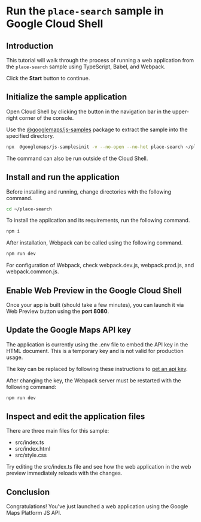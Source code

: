 # Run the `place-search` sample in Google Cloud Shell

<walkthrough-tutorial-duration duration="10"/>

## Introduction

This tutorial will walk through the process of running a web application from
the `place-search` sample using TypeScript, Babel, and Webpack.

Click the **Start** button to continue.

## Initialize the sample application

Open Cloud Shell by clicking the
<walkthrough-cloud-shell-icon></walkthrough-cloud-shell-icon> button in the
navigation bar in the upper-right corner of the console.

Use the [@googlemaps/js-samples](https://www.npmjs.com/package/@googlemaps/js-samples) package to 
extract the sample into the specified directory.

```bash
npx  @googlemaps/js-samplesinit -v --no-open --no-hot place-search ~/place-search
```

The command can also be run outside of the Cloud Shell.

## Install and run the application

Before installing and running, change directories with the following command.

```bash
cd ~/place-search
```

To install the application and its requirements, run the following command.

```bash
npm i
```

After installation, Webpack can be called using the following command.

```bash
npm run dev
```

For configuration of Webpack, check
<walkthrough-editor-open-file filePath="place-search/webpack.dev.js">webpack.dev.js</walkthrough-editor-open-file>,
<walkthrough-editor-open-file filePath="place-search/webpack.prod.js">webpack.prod.js</walkthrough-editor-open-file>,
and
<walkthrough-editor-open-file filePath="place-search/webpack.common.js">webpack.common.js</walkthrough-editor-open-file>.

## Enable Web Preview in the Google Cloud Shell

Once your app is built (should take a few minutes), you can launch it via
<walkthrough-spotlight-pointer target="cloudshell" spotlightId="devshell-web-preview-button">Web
Preview button</walkthrough-spotlight-pointer> using the **port 8080**.

## Update the Google Maps API key

The application is currently using the
<walkthrough-editor-open-file filePath="place-search/.env">.env</walkthrough-editor-open-file>
file to embed the API key in the HTML document. This is a temporary key and is
not valid for production usage.

The key can be replaced by following these instructions to
[get an api key](https://developers.google.com/maps/documentation/javascript/get-api-key).

After changing the key, the Webpack server must be restarted with the following
command:

```bash
npm run dev
```

## Inspect and edit the application files

There are three main files for this sample:

*   <walkthrough-editor-open-file filePath="place-search/src/index.ts">src/index.ts</walkthrough-editor-open-file>
*   <walkthrough-editor-open-file filePath="place-search/src/index.html">src/index.html</walkthrough-editor-open-file>
*   <walkthrough-editor-open-file filePath="place-search/src/style.css">src/style.css</walkthrough-editor-open-file>

Try editing the <walkthrough-editor-open-file filePath="place-search/src/index.ts">src/index.ts</walkthrough-editor-open-file> file and see how the web application in the web preview immediately reloads with the changes.

## Conclusion

<walkthrough-conclusion-trophy></walkthrough-conclusion-trophy>

Congratulations! You've just launched a web application using the Google Maps
Platform JS API.
